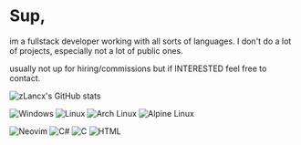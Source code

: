 # Sup, 

im a fullstack developer working with all sorts of languages. I don't do a lot of projects, especially not a lot of public ones.


usually not up for hiring/commissions but if INTERESTED feel free to contact.

![zLancx's GitHub stats](https://github-readme-stats.vercel.app/api?username=zLancx&show_icons=true&theme=dark#gh-dark-mode-only)

![Windows](https://custom-icon-badges.demolab.com/badge/OS-Windows-0078D6?logo=windows11&logoColor=white)
![Linux](https://img.shields.io/badge/OS-Linux-FCC624?logo=linux&logoColor=black)
![Arch Linux](https://img.shields.io/badge/OS-Arch%20Linux-1793D1?logo=arch-linux&logoColor=fff)
![Alpine Linux](https://img.shields.io/badge/OS-Alpine%20Linux-0D597F?logo=alpinelinux&logoColor=fff)

![Neovim](https://img.shields.io/badge/Editor-Neovim-57A143?logo=neovim&logoColor=fff)
![C#](https://custom-icon-badges.demolab.com/badge/Code-C%23-%23239120.svg?logo=cshrp&logoColor=white)
![C](https://img.shields.io/badge/Code-C-00599C?logo=c&logoColor=white)
![HTML](https://img.shields.io/badge/Code-HTML-%23E34F26.svg?logo=html5&logoColor=white)
